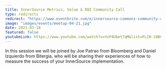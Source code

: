 ```yaml
---
title: InnerSource Metrics, Value & ROI Community Call
type: redirects
redirect: "https://www.eventbrite.com/e/innersource-commons-community-call-metrics-value-roi-tickets-147099639983"
image: "images/events/meetup-04-21.jpg"
date: 2021-03-18
featured: false
youtubeLink: https://www.youtube.com/watch?v=VvP4Ubet7qM&list=PLCH-i0B0otNR90HDn8D9PsnQNE1r3JiUE
---
```


In this session we will be joined by Joe Patrao from Bloomberg and Daniel Izquierdo from Bitergia, who will be sharing their experiences of how to measure the success of your InnerSource implementation.
